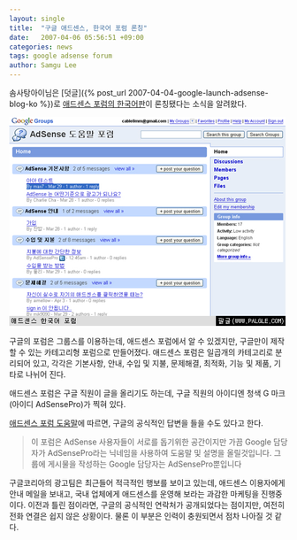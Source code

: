```yaml
---
layout: single
title:  "구글 애드센스, 한국어 포럼 론칭"
date:   2007-04-06 05:56:51 +09:00
categories: news
tags: google adsense forum
author: Samgu Lee
---
```

솜사탕아이님은 [덧글]({% post_url 2007-04-04-google-launch-adsense-blog-ko %})로 [애드센스 포럼의 한국어판](http://groups.google.com/group/adsense-help-ko)이 론칭됐다는 소식을 알려왔다.

![구글 애드센스 한국어 포럼](/assets/adsense-korean-forum.jpg)

구글의 포럼은 그룹스를 이용하는데, 애드센스 포럼에서 알 수 있겠지만, 구글만이 제작할 수 있는 카테고리형 포럼으로 만들어졌다. 애드센스 포럼은 일곱개의 카테고리로 분리되어 있고, 각각은 기본사항, 안내, 수입 및 지불, 문제해결, 최적화, 기능 및 제품, 기타로 나뉘어 진다.

애드센스 포럼은 구글 직원이 글을 올리기도 하는데, 구글 직원의 아이디엔 청색 G 마크(아이디 AdSensePro)가 찍혀 있다.

[애드센스 포럼 도움말](http://groups.google.com/group/adsense-help-misc-ko/browse_thread/thread/d125f326172e7b25)에 따르면, 구글의 공식적인 답변을 들을 수도 있다고 한다.

> 이 포럼은 AdSense 사용자들이 서로를 돕기위한 공간이지만 가끔 Google 담당자가 AdSensePro라는 닉네임을 사용하여 도움말 및 설명을 올릴것입니다. 그룹에 게시물을 작성하는 Google 담당자는 AdSensePro뿐입니다 

구글코리아의 광고팀은 최근들어 적극적인 행보를 보이고 있는데, 애드센스 이용자에게 안내 메일을 보내고, 국내 업체에게 애드센스를 운영해 보라는 과감한 마케팅을 진행중이다. 이전과 틀린 점이라면, 구글의 공식적인 연락처가 공개되었다는 점이지만, 여전히 전화 연결은 쉽지 않은 상황이다. 물론 이 부분은 인력이 충원되면서 점차 나아질 것 같다.
